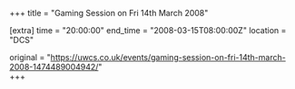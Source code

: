 +++
title = "Gaming Session on Fri 14th March 2008"

[extra]
time = "20:00:00"
end_time = "2008-03-15T08:00:00Z"
location = "DCS"

original = "https://uwcs.co.uk/events/gaming-session-on-fri-14th-march-2008-1474489004942/"    
+++




